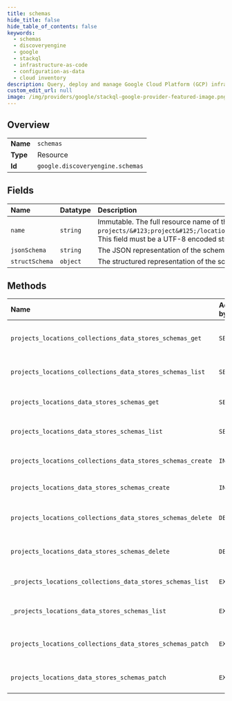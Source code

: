```yaml
---
title: schemas
hide_title: false
hide_table_of_contents: false
keywords:
  - schemas
  - discoveryengine
  - google    
  - stackql
  - infrastructure-as-code
  - configuration-as-data
  - cloud inventory
description: Query, deploy and manage Google Cloud Platform (GCP) infrastructure and resources using SQL
custom_edit_url: null
image: /img/providers/google/stackql-google-provider-featured-image.png
---
```

  
    

## Overview
<table><tbody>
<tr><td><b>Name</b></td><td><code>schemas</code></td></tr>
<tr><td><b>Type</b></td><td>Resource</td></tr>
<tr><td><b>Id</b></td><td><code>google.discoveryengine.schemas</code></td></tr>
</tbody></table>

## Fields
| Name | Datatype | Description |
|:-----|:---------|:------------|
| `name` | `string` | Immutable. The full resource name of the schema, in the format of `projects/&#123;project&#125;/locations/&#123;location&#125;/collections/&#123;collection&#125;/dataStores/&#123;data_store&#125;/schemas/&#123;schema&#125;`. This field must be a UTF-8 encoded string with a length limit of 1024 characters. |
| `jsonSchema` | `string` | The JSON representation of the schema. |
| `structSchema` | `object` | The structured representation of the schema. |
## Methods
| Name | Accessible by | Required Params | Description |
|:-----|:--------------|:----------------|:------------|
| `projects_locations_collections_data_stores_schemas_get` | `SELECT` | `collectionsId, dataStoresId, locationsId, projectsId, schemasId` | Gets a Schema. |
| `projects_locations_collections_data_stores_schemas_list` | `SELECT` | `collectionsId, dataStoresId, locationsId, projectsId` | Gets a list of Schemas. |
| `projects_locations_data_stores_schemas_get` | `SELECT` | `dataStoresId, locationsId, projectsId, schemasId` | Gets a Schema. |
| `projects_locations_data_stores_schemas_list` | `SELECT` | `dataStoresId, locationsId, projectsId` | Gets a list of Schemas. |
| `projects_locations_collections_data_stores_schemas_create` | `INSERT` | `collectionsId, dataStoresId, locationsId, projectsId` | Creates a Schema. |
| `projects_locations_data_stores_schemas_create` | `INSERT` | `dataStoresId, locationsId, projectsId` | Creates a Schema. |
| `projects_locations_collections_data_stores_schemas_delete` | `DELETE` | `collectionsId, dataStoresId, locationsId, projectsId, schemasId` | Deletes a Schema. |
| `projects_locations_data_stores_schemas_delete` | `DELETE` | `dataStoresId, locationsId, projectsId, schemasId` | Deletes a Schema. |
| `_projects_locations_collections_data_stores_schemas_list` | `EXEC` | `collectionsId, dataStoresId, locationsId, projectsId` | Gets a list of Schemas. |
| `_projects_locations_data_stores_schemas_list` | `EXEC` | `dataStoresId, locationsId, projectsId` | Gets a list of Schemas. |
| `projects_locations_collections_data_stores_schemas_patch` | `EXEC` | `collectionsId, dataStoresId, locationsId, projectsId, schemasId` | Updates a Schema. |
| `projects_locations_data_stores_schemas_patch` | `EXEC` | `dataStoresId, locationsId, projectsId, schemasId` | Updates a Schema. |
